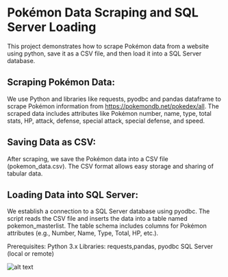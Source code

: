 # Pokémon Data Scraping and SQL Server Loading
This project demonstrates how to scrape Pokémon data from a website using python, save it as a CSV file, and then load it into a SQL Server database. 

## Scraping Pokémon Data:
We use Python and libraries like requests, pyodbc and pandas dataframe to scrape Pokémon information from https://pokemondb.net/pokedex/all.
The scraped data includes attributes like Pokémon number, name, type, total stats, HP, attack, defense, special attack, special defense, and speed.

## Saving Data as CSV:
After scraping, we save the Pokémon data into a CSV file (pokemon_data.csv). The CSV format allows easy storage and sharing of tabular data.

## Loading Data into SQL Server:
We establish a connection to a SQL Server database using pyodbc.
The script reads the CSV file and inserts the data into a table named pokemon_masterlist. The table schema includes columns for Pokémon attributes (e.g., Number, Name, Type, Total, HP, etc.).

Prerequisites:
Python 3.x
Libraries: requests,pandas, pyodbc
SQL Server (local or remote)

![alt text](image.png)


